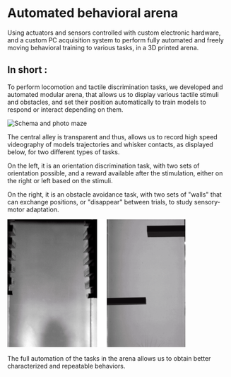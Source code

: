# Automated behavioral arena

Using actuators and sensors controlled with custom electronic hardware, and a custom PC acquisition system to perform fully automated and freely moving behavioral training to various tasks, in a 3D printed arena.

## In short :

To perform locomotion and tactile discrimination tasks, we developed and automated modular arena, that allows us to display various tactile stimuli and obstacles, and set their position automatically to train models to respond or interact depending on them.

<img src="IMG_20200201_175419.jpg.png" alt="Schema and photo maze" style="max-width:100%;" />



The central alley is transparent and thus, allows us to record high speed videography of models trajectories and whisker contacts, as displayed below, for two different types of tasks. 

On the left, it is an orientation discrimination task, with two sets of orientation possible, and a reward available after the stimulation, either on the right or left based on the stimuli.

On the right, it is an obstacle avoidance task, with two sets of "walls" that can exchange positions, or "disappear" between trials, to study sensory-motor adaptation.



<img src="Animation_mousepath_obstacles.gif" alt="Animation_mousepath_obstacles" style="max-width:80%;" />

The full automation of the tasks in the arena allows us to obtain better characterized and repeatable behaviors.





